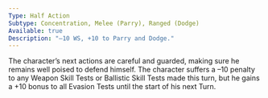 ```yaml
---
Type: Half Action
Subtype: Concentration, Melee (Parry), Ranged (Dodge)
Available: true
Description: "–10 WS, +10 to Parry and Dodge."
---
```

The character’s next actions are careful and guarded, making
sure he remains well poised to defend himself. The character
suffers a –10 penalty to any Weapon Skill Tests or Ballistic
Skill Tests made this turn, but he gains a +10 bonus to all
Evasion Tests until the start of his next Turn.